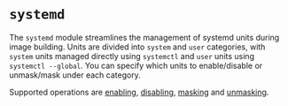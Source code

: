 # `systemd`

The `systemd` module streamlines the management of systemd units during image building. Units are divided into `system` and `user` categories, with `system` units managed directly using `systemctl` and `user` units using `systemctl --global`. You can specify which units to enable/disable or unmask/mask under each category.

Supported operations are [enabling](https://www.freedesktop.org/software/systemd/man/latest/systemctl.html#enable%20UNIT%E2%80%A6), [disabling](https://www.freedesktop.org/software/systemd/man/latest/systemctl.html#disable%20UNIT%E2%80%A6), [masking](https://www.freedesktop.org/software/systemd/man/latest/systemctl.html#mask%20UNIT%E2%80%A6%E2%80%A6) and [unmasking](https://www.freedesktop.org/software/systemd/man/latest/systemctl.html#unmask%20UNIT%E2%80%A6).